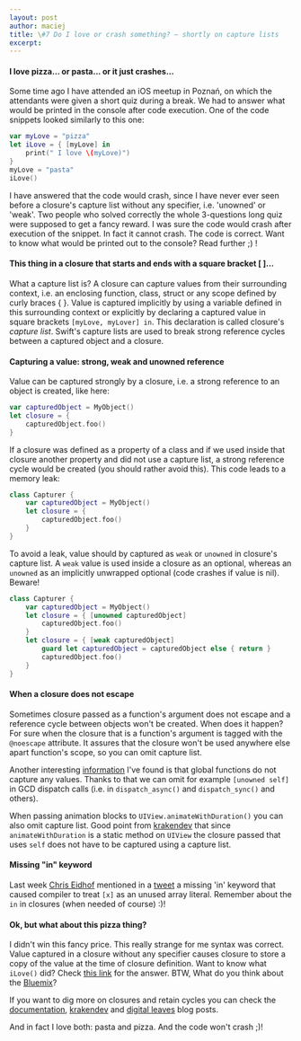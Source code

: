 ```yaml
---
layout: post
author: maciej
title: \#7 Do I love or crash something? – shortly on capture lists
excerpt: 
---
```

#### I love pizza... or pasta... or it just crashes...
Some time ago I have attended an iOS meetup in Poznań, on which the attendants were given a short quiz during a break. We had to answer what would be printed in the console after code execution. One of the code snippets looked similarly to this one:

```Swift
var myLove = "pizza"
let iLove = { [myLove] in
    print(" I love \(myLove)")
}
myLove = "pasta"
iLove()
```

I have answered that the code would crash, since I have never ever seen  before a closure's capture list without any specifier, i.e. 'unowned' or 'weak'. Two people who solved correctly the whole 3-questions long quiz were supposed to get a fancy reward. I was sure the code would crash after execution of the snippet. In fact it cannot crash. The code is correct. Want to know what would be printed out to the console? Read further ;) !

#### This thing in a closure that starts and ends with a square bracket \[ \]... 
What a capture list is?  A closure can capture values from their surrounding context, i.e. an enclosing function, class, struct or any scope defined by curly braces \{ \}. Value is captured implicitly by using a variable defined in this surrounding context or explicitly by declaring a captured value in square brackets ```[myLove, myLover] in```. This declaration is called closure's *capture list*. Swift's capture lists are used to break strong reference cycles between a captured object and a closure.

#### Capturing a value: strong, weak and unowned reference
Value can be captured strongly by a closure, i.e. a strong reference to an object is created, like here:

```Swift
var capturedObject = MyObject()
let closure = {
	capturedObject.foo()
}	
```

If a closure was defined as a property of a class and if we used inside that closure another property and did not use a capture list,  a strong reference cycle would be created (you should rather avoid this).  This code leads to a memory leak:

```Swift
class Capturer {
	var capturedObject = MyObject()
	let closure = {
		capturedObject.foo()
	}	
}
```
	

To avoid a leak, value should by captured as ```weak``` or ```unowned``` in closure's capture list. A ```weak``` value is used inside a closure as an optional, whereas an ```unowned``` as an implicitly unwrapped optional (code crashes if value is nil). Beware!

```Swift
class Capturer {
	var capturedObject = MyObject()
	let closure = { [unowned capturedObject]
		capturedObject.foo()
	}	
	let closure = { [weak capturedObject]
		guard let capturedObject = capturedObject else { return }
		capturedObject.foo()
	}	
}
```

#### When a closure does not escape
Sometimes closure passed as a function's argument does not escape and a reference cycle between objects won't be created. When does it happen? For sure when the closure that is a function's  argument is tagged with the ```@noescape``` attribute. It assures that the closure won't be used anywhere else apart function's scope, so you can omit capture list.

Another interesting [information](https://developer.apple.com/library/ios/documentation/Swift/Conceptual/Swift_Programming_Language/Closures.html?utm_source=swifting.io&utm_medium=web&utm_campaign=blog%20post#//apple_ref/doc/uid/TP40014097-CH11-ID94) I've found is that global functions do not capture any values. Thanks to that we can omit  for example ```[unowned self]``` in GCD dispatch calls (i.e. in ```dispatch_async()``` and ```dispatch_sync()``` and others).
		
When passing animation blocks to ```UIView.animateWithDuration()``` you can also omit capture list. Good point from [krakendev](http://krakendev.io/blog/weak-and-unowned-references-in-swift?utm_source=swifting.io&utm_medium=web&utm_campaign=blog%20post) that since ```animateWithDuration``` is a static method on ```UIView``` the closure passed that uses ```self``` does not have to be captured using a capture list.

#### Missing "in" keyword
Last week [Chris Eidhof](https://twitter.com/chriseidhof?utm_source=swifting.io&utm_medium=web&utm_campaign=blog%20post) mentioned in a [tweet](https://twitter.com/chriseidhof/status/700746170436419585?utm_source=swifting.io&utm_medium=web&utm_campaign=blog%20post) a missing 'in' keyword that caused compiler to treat ```[x]``` as an unused array literal. Remember about the ```in``` in closures (when needed of course) :)!

#### Ok, but what about this pizza thing?
I didn't win this fancy price. This really strange for me syntax was correct. Value captured in a closure without any specifier causes closure to store a copy of the value at the time of closure definition. Want to know what ```iLove()``` did? Check [this link](http://swiftlang.ng.bluemix.net/?utm_source=swifting.io&utm_medium=web&utm_campaign=blog%20post#/repl/44fbe4743c5d4ae591c4a81c7b693018781f84e2ce06783ab0cb07bd783d95c6) for the answer. BTW, What do you think about the [Bluemix](http://swiftlang.ng.bluemix.net?utm_source=swifting.io&utm_medium=web&utm_campaign=blog%20post)?

If you want to dig more on closures and retain cycles you can check the [documentation](https://developer.apple.com/library/ios/documentation/Swift/Conceptual/Swift_Programming_Language/Closures.html?utm_source=swifting.io&utm_medium=web&utm_campaign=blog%20post#//apple_ref/doc/uid/TP40014097-CH11-ID94), [krakendev](http://krakendev.io/blog/weak-and-unowned-references-in-swift?utm_source=swifting.io&utm_medium=web&utm_campaign=blog%20post) and [digital leaves](http://digitalleaves.com/blog/2015/05/demystifying-retain-cycles-in-arc/?utm_source=swifting.io&utm_medium=web&utm_campaign=blog%20post) blog posts.

And in fact I love both: pasta and pizza. And the code won't crash ;)!
